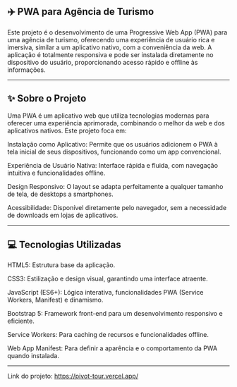 ## ✈️ PWA para Agência de Turismo
Este projeto é o desenvolvimento de uma Progressive Web App (PWA) para uma agência de turismo, oferecendo uma experiência de usuário rica e imersiva, similar a um aplicativo nativo, com a conveniência da web. A aplicação é totalmente responsiva e pode ser instalada diretamente no dispositivo do usuário, proporcionando acesso rápido e offline às informações.

------------
## ✨ Sobre o Projeto
Uma PWA é um aplicativo web que utiliza tecnologias modernas para oferecer uma experiência aprimorada, combinando o melhor da web e dos aplicativos nativos. Este projeto foca em:

Instalação como Aplicativo: Permite que os usuários adicionem o PWA à tela inicial de seus dispositivos, funcionando como um app convencional.

Experiência de Usuário Nativa: Interface rápida e fluida, com navegação intuitiva e funcionalidades offline.

Design Responsivo: O layout se adapta perfeitamente a qualquer tamanho de tela, de desktops a smartphones.

Acessibilidade: Disponível diretamente pelo navegador, sem a necessidade de downloads em lojas de aplicativos.

---------
## 💻 Tecnologias Utilizadas

HTML5: Estrutura base da aplicação.

CSS3: Estilização e design visual, garantindo uma interface atraente.

JavaScript (ES6+): Lógica interativa, funcionalidades PWA (Service Workers, Manifest) e dinamismo.

Bootstrap 5: Framework front-end para um desenvolvimento responsivo e eficiente.

Service Workers: Para caching de recursos e funcionalidades offline.

Web App Manifest: Para definir a aparência e o comportamento da PWA quando instalada.

-----------

Link do projeto: https://pivot-tour.vercel.app/
